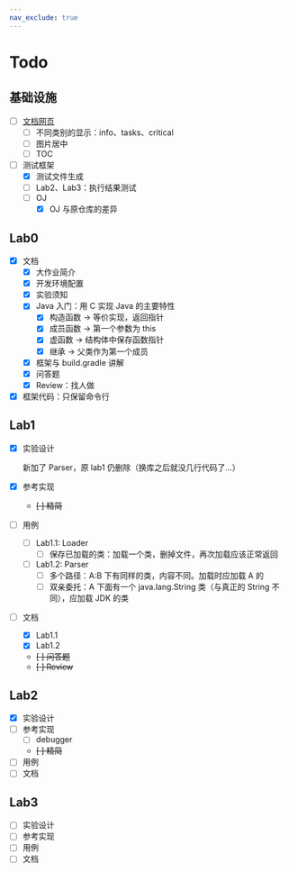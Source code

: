 ```yaml
---
nav_exclude: true
---
```


# Todo

## 基础设施

- [ ] [文档网页](https://amnore.github.io/VJVM)
  - [ ] 不同类别的显示：info、tasks、critical
  - [ ] 图片居中
  - [ ] TOC
- [ ] 测试框架
  - [x] 测试文件生成
  - [ ] Lab2、Lab3：执行结果测试
  - [ ] OJ
    - [x] OJ 与原仓库的差异

## Lab0

- [x] 文档
  - [x] 大作业简介
  - [x] 开发环境配置
  - [x] 实验须知
  - [x] Java 入门：用 C 实现 Java 的主要特性
    - [x] 构造函数 -> 等价实现，返回指针
    - [x] 成员函数 -> 第一个参数为 this
    - [x] 虚函数 -> 结构体中保存函数指针
    - [x] 继承 -> 父类作为第一个成员
  - [x] 框架与 build.gradle 讲解
  - [x] 问答题
  - [x] Review：找人做
- [x] 框架代码：只保留命令行

## Lab1

- [x] 实验设计

  新加了 Parser，原 lab1 仍删除（换库之后就没几行代码了...）

- [x] 参考实现
  - ~~[ ] 精简~~
- [ ] 用例
  - [ ] Lab1.1: Loader
    - [ ] 保存已加载的类：加载一个类，删掉文件，再次加载应该正常返回
  - [ ] Lab1.2: Parser
    - [ ] 多个路径：A:B 下有同样的类，内容不同。加载时应加载 A 的
    - [ ] 双亲委托：A 下面有一个 java.lang.String 类（与真正的 String 不同），应加载 JDK 的类
- [ ] 文档
  - [x] Lab1.1
  - [x] Lab1.2
  - ~~[ ] 问答题~~
  - ~~[ ] Review~~

## Lab2

- [x] 实验设计
- [ ] 参考实现
  - [ ] debugger
  - ~~[ ] 精简~~
- [ ] 用例
- [ ] 文档

## Lab3

- [ ] 实验设计
- [ ] 参考实现
- [ ] 用例
- [ ] 文档

